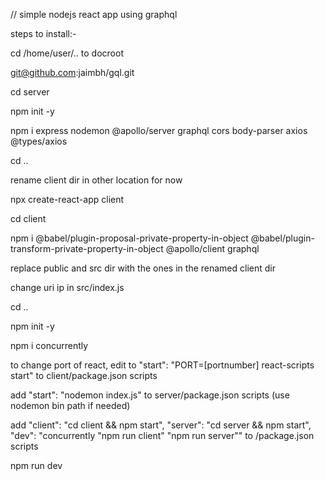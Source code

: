 // simple nodejs react app using graphql

steps to install:-

cd /home/user/.. to docroot

git@github.com:jaimbh/gql.git

cd server

npm init -y

npm i express nodemon @apollo/server graphql cors body-parser axios @types/axios

cd ..

rename client dir in other location for now

npx create-react-app client

cd client

npm i @babel/plugin-proposal-private-property-in-object @babel/plugin-transform-private-property-in-object @apollo/client graphql

replace public and src dir with the ones in the renamed client dir

change uri ip in src/index.js

cd ..

npm init -y

npm i concurrently

to change port of react, edit to "start": "PORT=[portnumber] react-scripts start" to client/package.json scripts

add "start": "nodemon index.js" to server/package.json scripts (use nodemon bin path if needed)

add "client": "cd client && npm start",
    "server": "cd server && npm start",
    "dev": "concurrently \"npm run client\" \"npm run server\""
	to /package.json scripts

npm run dev

